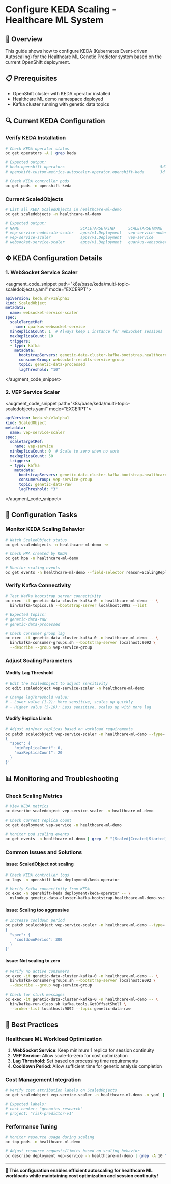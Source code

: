 # Configure KEDA Scaling - Healthcare ML System

## 🎯 Overview

This guide shows how to configure KEDA (Kubernetes Event-driven Autoscaling) for the Healthcare ML Genetic Predictor system based on the current OpenShift deployment.

## 📋 Prerequisites

- OpenShift cluster with KEDA operator installed
- Healthcare ML demo namespace deployed
- Kafka cluster running with genetic data topics

## 🔍 Current KEDA Configuration

### Verify KEDA Installation

```bash
# Check KEDA operator status
oc get operators -A | grep keda

# Expected output:
# keda.openshift-operators                                          5d10h
# openshift-custom-metrics-autoscaler-operator.openshift-keda       3d

# Check KEDA controller pods
oc get pods -n openshift-keda
```

### Current ScaledObjects

```bash
# List all KEDA ScaledObjects in healthcare-ml-demo
oc get scaledobjects -n healthcare-ml-demo

# Expected output:
# NAME                           SCALETARGETKIND      SCALETARGETNAME             MIN   MAX   TRIGGERS
# vep-service-nodescale-scaler   apps/v1.Deployment   vep-service-nodescale       0     20    kafka
# vep-service-scaler             apps/v1.Deployment   vep-service                 0     50    kafka
# websocket-service-scaler       apps/v1.Deployment   quarkus-websocket-service   1     10    kafka
```

## ⚙️ KEDA Configuration Details

### 1. WebSocket Service Scaler

<augment_code_snippet path="k8s/base/keda/multi-topic-scaledobjects.yaml" mode="EXCERPT">
````yaml
apiVersion: keda.sh/v1alpha1
kind: ScaledObject
metadata:
  name: websocket-service-scaler
spec:
  scaleTargetRef:
    name: quarkus-websocket-service
  minReplicaCount: 1  # Always keep 1 instance for WebSocket sessions
  maxReplicaCount: 10
  triggers:
  - type: kafka
    metadata:
      bootstrapServers: genetic-data-cluster-kafka-bootstrap.healthcare-ml-demo.svc.cluster.local:9092
      consumerGroup: websocket-results-service-group
      topic: genetic-data-processed
      lagThreshold: "10"
````
</augment_code_snippet>

### 2. VEP Service Scaler

<augment_code_snippet path="k8s/base/keda/multi-topic-scaledobjects.yaml" mode="EXCERPT">
````yaml
apiVersion: keda.sh/v1alpha1
kind: ScaledObject
metadata:
  name: vep-service-scaler
spec:
  scaleTargetRef:
    name: vep-service
  minReplicaCount: 0  # Scale to zero when no work
  maxReplicaCount: 50
  triggers:
  - type: kafka
    metadata:
      bootstrapServers: genetic-data-cluster-kafka-bootstrap.healthcare-ml-demo.svc.cluster.local:9092
      consumerGroup: vep-service-group
      topic: genetic-data-raw
      lagThreshold: "3"
````
</augment_code_snippet>

## 🔧 Configuration Tasks

### Monitor KEDA Scaling Behavior

```bash
# Watch ScaledObject status
oc get scaledobjects -n healthcare-ml-demo -w

# Check HPA created by KEDA
oc get hpa -n healthcare-ml-demo

# Monitor scaling events
oc get events -n healthcare-ml-demo --field-selector reason=ScalingReplicaSet
```

### Verify Kafka Connectivity

```bash
# Test Kafka bootstrap server connectivity
oc exec -it genetic-data-cluster-kafka-0 -n healthcare-ml-demo -- \
  bin/kafka-topics.sh --bootstrap-server localhost:9092 --list

# Expected topics:
# genetic-data-raw
# genetic-data-processed

# Check consumer group lag
oc exec -it genetic-data-cluster-kafka-0 -n healthcare-ml-demo -- \
  bin/kafka-consumer-groups.sh --bootstrap-server localhost:9092 \
  --describe --group vep-service-group
```

### Adjust Scaling Parameters

#### Modify Lag Threshold
```bash
# Edit the ScaledObject to adjust sensitivity
oc edit scaledobject vep-service-scaler -n healthcare-ml-demo

# Change lagThreshold value:
# - Lower value (1-2): More sensitive, scales up quickly
# - Higher value (5-10): Less sensitive, scales up with more lag
```

#### Modify Replica Limits
```bash
# Adjust min/max replicas based on workload requirements
oc patch scaledobject vep-service-scaler -n healthcare-ml-demo --type='merge' -p='
{
  "spec": {
    "minReplicaCount": 0,
    "maxReplicaCount": 20
  }
}'
```

## 📊 Monitoring and Troubleshooting

### Check Scaling Metrics

```bash
# View KEDA metrics
oc describe scaledobject vep-service-scaler -n healthcare-ml-demo

# Check current replica count
oc get deployment vep-service -n healthcare-ml-demo

# Monitor pod scaling events
oc get events -n healthcare-ml-demo | grep -E "(Scaled|Created|Started)"
```

### Common Issues and Solutions

#### **Issue: ScaledObject not scaling**
```bash
# Check KEDA controller logs
oc logs -n openshift-keda deployment/keda-operator

# Verify Kafka connectivity from KEDA
oc exec -n openshift-keda deployment/keda-operator -- \
  nslookup genetic-data-cluster-kafka-bootstrap.healthcare-ml-demo.svc.cluster.local
```

#### **Issue: Scaling too aggressive**
```bash
# Increase cooldown period
oc patch scaledobject vep-service-scaler -n healthcare-ml-demo --type='merge' -p='
{
  "spec": {
    "cooldownPeriod": 300
  }
}'
```

#### **Issue: Not scaling to zero**
```bash
# Verify no active consumers
oc exec -it genetic-data-cluster-kafka-0 -n healthcare-ml-demo -- \
  bin/kafka-consumer-groups.sh --bootstrap-server localhost:9092 \
  --describe --group vep-service-group

# Check for stuck messages
oc exec -it genetic-data-cluster-kafka-0 -n healthcare-ml-demo -- \
  bin/kafka-run-class.sh kafka.tools.GetOffsetShell \
  --broker-list localhost:9092 --topic genetic-data-raw
```

## 🎯 Best Practices

### Healthcare ML Workload Optimization

1. **WebSocket Service**: Keep minimum 1 replica for session continuity
2. **VEP Service**: Allow scale-to-zero for cost optimization
3. **Lag Threshold**: Set based on processing time requirements
4. **Cooldown Period**: Allow sufficient time for genetic analysis completion

### Cost Management Integration

```bash
# Verify cost attribution labels on ScaledObjects
oc get scaledobject vep-service-scaler -n healthcare-ml-demo -o yaml | grep -A 5 labels

# Expected labels:
# cost-center: "genomics-research"
# project: "risk-predictor-v1"
```

### Performance Tuning

```bash
# Monitor resource usage during scaling
oc top pods -n healthcare-ml-demo

# Adjust resource requests/limits based on scaling behavior
oc describe deployment vep-service -n healthcare-ml-demo | grep -A 10 "Limits\|Requests"
```

---

**🎯 This configuration enables efficient autoscaling for healthcare ML workloads while maintaining cost optimization and session continuity!**
